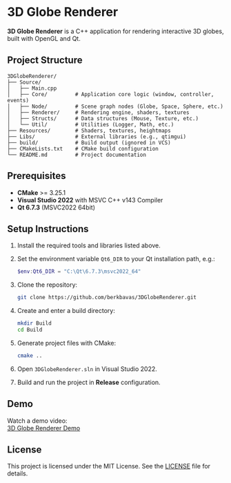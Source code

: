 # 3D Globe Renderer

**3D Globe Renderer** is a C++ application for rendering interactive 3D globes, built with OpenGL and Qt.

## Project Structure

```text
3DGlobeRenderer/
├── Source/
│   ├── Main.cpp
│   ├── Core/         # Application core logic (window, controller, events)
│   ├── Node/         # Scene graph nodes (Globe, Space, Sphere, etc.)
│   ├── Renderer/     # Rendering engine, shaders, textures
│   ├── Structs/      # Data structures (Mouse, Texture, etc.)
│   └── Util/         # Utilities (Logger, Math, etc.)
├── Resources/        # Shaders, textures, heightmaps
├── Libs/             # External libraries (e.g., qtimgui)
├── build/            # Build output (ignored in VCS)
├── CMakeLists.txt    # CMake build configuration
└── README.md         # Project documentation
```

## Prerequisites

- **CMake** >= 3.25.1
- **Visual Studio 2022** with MSVC C++ v143 Compiler
- **Qt 6.7.3** (MSVC2022 64bit)

## Setup Instructions

1. Install the required tools and libraries listed above.
2. Set the environment variable `Qt6_DIR` to your Qt installation path, e.g.:

	```powershell
	$env:Qt6_DIR = "C:\Qt\6.7.3\msvc2022_64"
	```

3. Clone the repository:

	```sh
	git clone https://github.com/berkbavas/3DGlobeRenderer.git
	```

4. Create and enter a build directory:

	```sh
	mkdir Build
	cd Build
	```

5. Generate project files with CMake:

	```sh
	cmake ..
	```

6. Open `3DGlobeRenderer.sln` in Visual Studio 2022.
7. Build and run the project in **Release** configuration.

## Demo

Watch a demo video:  
[3D Globe Renderer Demo](https://github.com/user-attachments/assets/4df2122d-be62-48bf-8dea-97887d2e4332)

## License

This project is licensed under the MIT License. See the [LICENSE](LICENSE) file for details.
